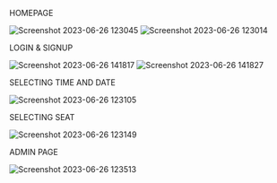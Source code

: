 
  
HOMEPAGE

![Screenshot 2023-06-26 123045](https://github.com/Kosaki761/Cinema-Website/assets/106327275/c08ad4bb-7903-43ab-9873-69d1cff68fe6)
![Screenshot 2023-06-26 123014](https://github.com/Kosaki761/Cinema-Website/assets/106327275/d75c77b2-46d3-41e1-88c4-a733884269fa)


LOGIN & SIGNUP

![Screenshot 2023-06-26 141817](https://github.com/Kosaki761/Cinema-Website/assets/106327275/1b31ac3d-780f-43ad-8aff-2aae96c00b67)
![Screenshot 2023-06-26 141827](https://github.com/Kosaki761/Cinema-Website/assets/106327275/e332ecf8-55ef-44f6-9ed1-ed93aac7f2b2)

SELECTING TIME AND DATE

![Screenshot 2023-06-26 123105](https://github.com/Kosaki761/Cinema-Website/assets/106327275/e0c19ba5-5672-42bf-af7f-e8e542ce95d9)


SELECTING SEAT

![Screenshot 2023-06-26 123149](https://github.com/Kosaki761/Cinema-Website/assets/106327275/5d71a87f-47a4-4c82-970e-fb69212f45d8)


ADMIN PAGE

![Screenshot 2023-06-26 123513](https://github.com/Kosaki761/Cinema-Website/assets/106327275/e1dd5c46-eacb-4d75-bb1c-fcd8d00ae984)
